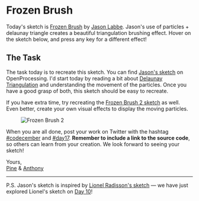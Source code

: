 # Frozen Brush

Today's sketch is [Frozen Brush](https://www.openprocessing.org/sketch/413567) by [Jason Labbe](http://jasonlabbe3d.com/). Jason's use of particles + delaunay triangle creates a beautiful triangulation brushing effect. Hover on the sketch below, and press any key for a different effect!

<client-only>
  <sketch-day-17 />
</client-only>

## The Task

The task today is to recreate this sketch. You can find [Jason's sketch](https://www.openprocessing.org/sketch/413567) on OpenProcessing. I'd start today by reading a bit about [Delaunay Triangulation](https://en.wikipedia.org/wiki/Delaunay_triangulation) and understanding the movement of the particles. Once you have a good grasp of both, this sketch should be easy to recreate.

If you have extra time, try recreating the [Frozen Brush 2 sketch](https://www.openprocessing.org/sketch/916227) as well. Even better, create your own visual effects to display the moving particles.

<div class="horizontal-images">
  <figure>
    <img src="/assets/2020/17/frozen-brush2.png" alt="Frozen Brush 2"/>
  </figure>
</div>

When you are all done, post your work on Twitter with the hashtag [#codecember](https://twitter.com/hashtag/codecember) and [#day17](https://twitter.com/hashtag/day17). **Remember to include a link to the source code**, so others can learn from your creation. We look forward to seeing your sketch!

Yours, <br>
[Pine](https://twitter.com/octref) & [Anthony](https://twitter.com/antfu7)

---

P.S. Jason's sketch is inspired by [Lionel Radisson's sketch](https://www.openprocessing.org/sketch/385808) — we have just explored Lionel's sketch on [Day 10](https://codecember.ink/2020/10)!
